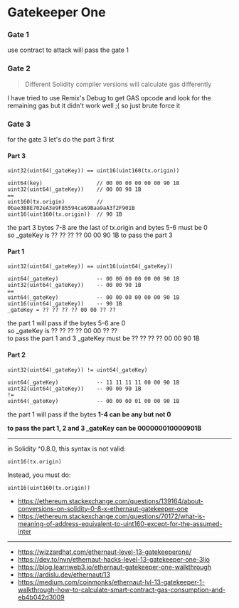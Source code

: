 # Gatekeeper One

### Gate 1

use contract to attack will pass the gate 1

### Gate 2

> Different Solidity compiler versions will calculate gas differently

I have tried to use Remix's Debug to get GAS opcode and look for the remaining gas but it didn't work well ;( so just brute force it

### Gate 3

for the gate 3 let's do the part 3 first

#### Part 3

```solidity
uint32(uint64(_gateKey)) == uint16(uint160(tx.origin))
```

```solidity
uint64(key) 			    // 00 00 00 00 00 00 90 1B
uint32(uint64(_gateKey)) 	// 00 00 90 1B
==
uint160(tx.origin) 		    // 0bae3B8E702eA3e9F85594ca69Baa9aA3f2F901B
uint16(uint160(tx.origin)) 	// 90 1B
```

the part 3 bytes 7-8 are the last of tx.origin and bytes 5-6 must be 0 \
so \_gateKey is ?? ?? ?? ?? 00 00 90 1B to pass the part 3

#### Part 1

```solidity
uint32(uint64(_gateKey)) == uint16(uint64(_gateKey))
```

```solidity
uint64(_gateKey)		    -- 00 00 00 00 00 00 90 1B
uint32(uint64(_gateKey))	-- 00 00 90 1B
==
uint64(_gateKey)		    -- 00 00 00 00 00 00 90 1B
uint16(uint64(_gateKey))	-- 90 1B
_gateKey = ?? ?? ?? ?? 00 00 ?? ??
```

the part 1 will pass if the bytes 5-6 are 0 \
so \_gateKey is ?? ?? ?? ?? 00 00 ?? ?? \
to pass the part 1 and 3 \_gateKey must be ?? ?? ?? ?? 00 00 90 1B

#### Part 2

```solidity
uint32(uint64(_gateKey)) != uint64(_gateKey)
```

```solidity
uint64(_gateKey)		    -- 11 11 11 11 00 00 90 1B
uint32(uint64(_gateKey))	-- 00 00 90 1B
!=
uint64(_gateKey)		    -- 00 00 00 01 00 00 90 1B
```

the part 1 will pass if the bytes **1-4 can be any but not 0**

**to pass the part 1, 2 and 3 \_gateKey can be 000000010000901B**

---

in Solidity ^0.8.0, this syntax is not valid:

```solidity
uint16(tx.origin)
```

Instead, you must do:

```solidity
uint16(uint160(tx.origin))
```

-   https://ethereum.stackexchange.com/questions/139164/about-conversions-on-solidity-0-8-x-ethernaut-gatekeeper-one
-   https://ethereum.stackexchange.com/questions/70172/what-is-meaning-of-address-equivalent-to-uint160-except-for-the-assumed-inter

---

-   https://wizzardhat.com/ethernaut-level-13-gatekeeperone/
-   https://dev.to/nvn/ethernaut-hacks-level-13-gatekeeper-one-3ljo
-   https://blog.learnweb3.io/ethernaut-gatekeeper-one-walkthrough
-   https://ardislu.dev/ethernaut/13
-   https://medium.com/coinmonks/ethernaut-lvl-13-gatekeeper-1-walkthrough-how-to-calculate-smart-contract-gas-consumption-and-eb4b042d3009
